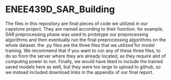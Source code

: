 # ENEE439D_SAR_Building
The files in this repository are final pieces of code we utilized in our capstone project. They are named according to their function. for example, SAR preprocessing phase was used to prototype our preprocessing algorithms and then eventually run the final preprocessing algorithms on the whole dataset. the .py files are the three files that we utilized for model training. We recommend that if you want to run any of these three files, to do so from the server where they are already located, as they require alot of computing power to run. Finally, we would have liked to include the trained saved models here as well, but they were too large to upload to github, so we instead included download links in the appendix of our final report.
